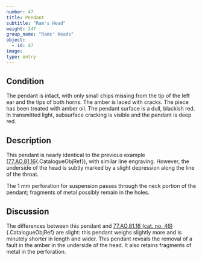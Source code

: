 ```yaml
---
number: 47
title: Pendant
subtitle: "Ram's Head"
weight: 347
group_name: "Rams' Heads"
object:
  - id: 47
image:
type: entry
---
```


## Condition

The pendant is intact, with only small chips missing from the tip of the left ear and the tips of both horns. The amber is laced with cracks. The piece has been treated with amber oil. The pendant surface is a dull, blackish red. In transmitted light, subsurface cracking is visible and the pendant is deep red.

## Description

This pendant is nearly identical to the previous example ([77.AO.81.16](#cat-77.AO.81.16){.CatalogueObjRef}), with similar line engraving. However, the underside of the head is subtly marked by a slight depression along the line of the throat.

The 1 mm perforation for suspension passes through the neck portion of the pendant; fragments of metal possibly remain in the holes.

## Discussion

The differences between this pendant and [77.AO.81.16 (cat. no. 46)](#cat-77.AO.81.16){.CatalogueObjRef} are slight: this pendant weighs slightly more and is minutely shorter in length and wider. This pendant reveals the removal of a fault in the amber in the underside of the head. It also retains fragments of metal in the perforation.
